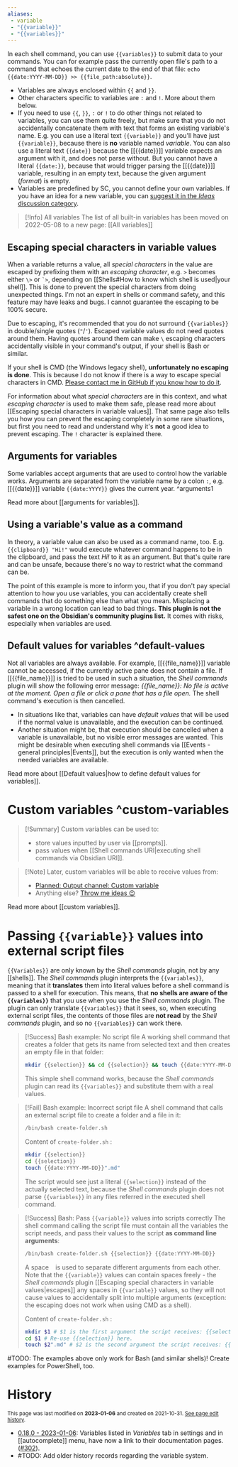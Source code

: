 ```yaml
---
aliases:
 - variable
 - "{{variable}}"
 - "{{variables}}"
---
```

In each shell command, you can use `{{variables}}` to submit data to your commands. You can for example pass the currently open file's path to a command that echoes the current date to the end of that file: `echo {{date:YYYY-MM-DD}} >> {{file_path:absolute}}`.

- Variables are always enclosed within `{{` and `}}`.
- Other characters specific to variables are `:` and `!`. More about them below.
- If you need to use `{{`, `}}`, `:` or `!` to do other things not related to variables, you can use them quite freely, but make sure that you do not accidentally concatenate them with text that forms an existing variable's name. E.g. you can use a literal text `{{variable}}` and you'll have just `{{variable}}`, because there is **no** variable named *variable*. You can also use a literal text `{{date}}` because the [[{{date}}]] variable expects an argument with it, and does not parse without. But you cannot have a literal `{{date:}}`, because that would trigger parsing the [[{{date}}]] variable, resulting in an empty text, because the given argument (*format*) is empty.
- Variables are predefined by SC, you cannot define your own variables. If you have an idea for a new variable, you can [suggest it in the *Ideas* discussion category](https://github.com/Taitava/obsidian-shellcommands/discussions/categories/ideas).

> [!Info] All variables
> The list of all built-in variables has been moved on 2022-05-08 to a new page: [[All variables]]


## Escaping special characters in variable values

When a variable returns a value, all *special characters* in the value are escaped by prefixing them with an *escaping character*, e.g. `>` becomes either `\>` or `` `> ``, depending on [[Shells#How to know which shell is used|your shell]]. This is done to prevent the special characters from doing unexpected things. I'm not an expert in shells or command safety, and this feature may have leaks and bugs. I cannot guarantee the escaping to be 100% secure.

Due to escaping, it's recommended that you do not surround `{{variables}}` in double/single quotes (`"`/`'`). Escaped variable values do not need quotes around them. Having quotes around them can make `\` escaping characters accidentally visible in your command's output, if your shell is Bash or similar.

If your shell is CMD (the Windows legacy shell), **unfortunately no escaping is done**. This is because I do not know if there is a way to escape special characters in CMD. [Please contact me in GitHub if you know how to do it](https://github.com/Taitava/obsidian-shellcommands/discussions/106).

For information about what *special characters* are in this context, and what *escaping character* is used to make them safe, please read more about [[Escaping special characters in variable values]]. That same page also tells you how you can prevent the escaping completely in some rare situations, but first you need to read and understand why it's **not** a good idea to prevent escaping. The `!` character is explained there.

## Arguments for variables
Some variables accept arguments that are used to control how the variable works. Arguments are separated from the variable name by a colon `:`, e.g. [[{{date}}]] variable `{{date:YYYY}}` gives the current year. ^arguments1

Read more about [[arguments for variables]].

## Using a variable's value as a command
In theory, a variable value can also be used as a command name, too. E.g. `{{clipboard}} "Hi!"` would execute whatever command happens to be in the clipboard, and pass the text *Hi!* to it as an argument. But that's quite rare and can be unsafe, because there's no way to restrict what the command can be.

The point of this example is more to inform you, that if you don't pay special attention to how you use variables, you can accidentally create shell commands that do something else than what you mean. Misplacing a variable in a wrong location can lead to bad things. **This plugin is not the safest one on the Obsidian's community plugins list.** It comes with risks, especially when variables are used.

## Default values for variables ^default-values
Not all variables are always available. For example, [[{{file_name}}]] variable cannot be accessed, if the currently active pane does not contain a file. If [[{{file_name}}]] is tried to be used in such a situation, the *Shell commands* plugin will show the following error message: *{{file_name}}: No file is active at the moment. Open a file or click a pane that has a file open.* The shell command's execution is then cancelled.

- In situations like that, variables can have *default values* that will be used if the normal value is unavailable, and the execution can be continued.
- Another situation might be, that execution should be cancelled when a variable is unavailable, but no visible error messages are wanted. This might be desirable when executing shell commands via [[Events - general principles|Events]], but the execution is only wanted when the needed variables are available.

Read more about [[Default values|how to define default values for variables]].

# Custom variables ^custom-variables
> [!Summary] Custom variables can be used to:
> - store values inputted by user via [[prompts]].
> - pass values when [[Shell commands URI|executing shell commands via Obsidian URI]].
 
 > [!Note] Later, custom variables will be able to receive values from:
> - [Planned: Output channel: Custom variable](https://github.com/Taitava/obsidian-shellcommands/discussions/127)
> - Anything else? [Throw me ideas 😉](https://github.com/Taitava/obsidian-shellcommands/discussions/categories/ideas)

Read more about [[custom variables]].

# Passing `{{variable}}` values into external script files
`{{Variables}}` are only known by the *Shell commands* plugin, not by any [[shells]]. The *Shell commands* plugin interprets the `{{variables}}`, meaning that it **translates** them into literal values before a shell command is passed to a shell for execution. This means, that **no shells are aware of the `{{variables}}`** that you use when you use the *Shell commands* plugin. The plugin can only translate `{{variables}}` that it sees, so, when executing external script files, the contents of those files are **not read** by the *Shell commands* plugin, and so no `{{variables}}` can work there.

> [!Success] Bash example: No script file
> A working shell command that creates a folder that gets its name from selected text and then creates an empty file in that folder:
> ```bash
> mkdir {{selection}} && cd {{selection}} && touch {{date:YYYY-MM-DD}}".md"
> ```
> This simple shell command works, because the *Shell commands* plugin can read its `{{variables}}` and substitute them with a real values.

> [!Fail] Bash example: Incorrect script file
> A  shell command that calls an external script file to create a folder and a file in it:
> ```bash
> /bin/bash create-folder.sh
> ```
> Content of `create-folder.sh` :
> ```bash
> mkdir {{selection}}
> cd {{selection}}
> touch {{date:YYYY-MM-DD}}".md"
> ```
> The script would see just a literal `{{selection}}` instead of the actually selected text, because the *Shell commands* plugin does not parse `{{variables}}` in any files referred in the executed shell command.

> [!Success] Bash: Pass `{{variable}}` values into scripts correctly
> The shell command calling the script file must contain all the variables the script needs, and pass their values to the script **as command line arguments**:
> ```bash
> /bin/bash create-folder.sh {{selection}} {{date:YYYY-MM-DD}}
> ```
> A space ` ` is used to separate different arguments from each other. Note that the `{{variable}}` values can contain spaces freely - the *Shell commands* plugin [[Escaping special characters in variable values|escapes]] any spaces in `{{variable}}` values, so they will not cause values to accidentally split into multiple arguments (exception: the escaping does not work when using CMD as a shell).
>
> Content of `create-folder.sh` :
> ```bash
> mkdir $1 # $1 is the first argument the script receives: {{selection}}
> cd $1 # Re-use {{selection}} here.
> touch $2".md" # $2 is the second argument the script receives: {{date:YYYY-MM-DD}}
> ```

#TODO: The examples above only work for Bash (and similar shells)! Create examples for PowerShell, too.

# History
<small>This page was last modified on <strong>2023-01-06</strong> and created on 2021-10-31. <a href="https://github.com/Taitava/obsidian-shellcommands-documentation/commits/main/./Variables/Variables%20-%20general%20principles.md">See page edit history</a>.</small>
- [0.18.0 - 2023-01-06](https://github.com/Taitava/obsidian-shellcommands/blob/main/CHANGELOG.md#0180---2023-01-06): Variables listed in _Variables_ tab in settings and in [[autocomplete]] menu, have now a link to their documentation pages. ([#302](https://github.com/Taitava/obsidian-shellcommands/issues/302)).
- #TODO: Add older history records regarding the variable system.